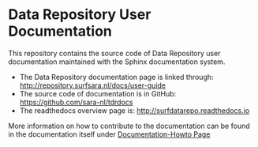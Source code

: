 # Data Repository User Documentation
This repository contains the source code of Data Repository user documentation maintained with the Sphinx documentation system.

- The Data Repository documentation page is linked through: http://repository.surfsara.nl/docs/user-guide
- The source code of documentation is in GitHub: https://github.com/sara-nl/tdrdocs
- The readthedocs overview page is: http://surfdatarepo.readthedocs.io

More information on how to contribute to the documentation can be found in the documentation itself under [Documentation-Howto Page](http://surfdatarepo.readthedocs.io/en/latest/Pages/documentation-howto.html)
